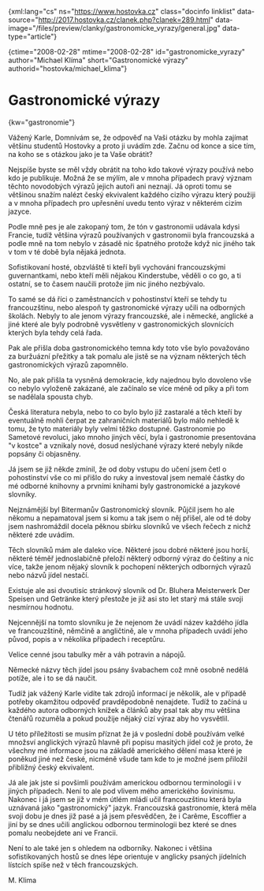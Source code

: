 
{xml:lang="cs" ns="https://www.hostovka.cz" class="docinfo linklist" data-source="http://2017.hostovka.cz/clanek.php?clanek=289.html" data-image="/files/preview/clanky/gastronomicke_vyrazy/general.jpg" data-type="article"}

{ctime="2008-02-28" mtime="2008-02-28" id="gastronomicke\_vyrazy" author="Michael Klíma" short="Gastronomické výrazy" authorid="hostovka/michael\_klima"}

# Gastronomické výrazy

<!-- generated attribute kw by user_udpatekw.sh on 2020-02-28, do not edit -->

{kw="gastronomie"}

Vážený Karle, Domnívám se, že odpověď na Vaši otázku by mohla zajímat většinu studentů Hostovky a proto ji uvádím zde. Začnu od konce a sice tím, na koho se s otázkou jako je ta Vaše obrátit?

Nejspíše byste se měl vždy obrátit na toho kdo takové výrazy používá nebo kdo je publikuje. Možná že se mýlím, ale v mnoha případech pravý význam těchto novodobých výrazů jejich autoři ani neznají. Já oproti tomu se většinou snažím nalézt český ekvivalent každého cizího výrazu který použiji a v mnoha případech pro upřesnění uvedu tento výraz v některém cizím jazyce.

Podle mně pes je ale zakopaný tom, že tón v gastronomii udávala kdysi Francie, tudíž většina výrazů používaných v gastronomii byla francouzská a podle mně na tom nebylo v zásadě nic špatného protože když nic jiného tak v tom v té době byla nějaká jednota.

Sofistikovaní hosté, obzvláště ti kteří byli vychováni francouzskými guvernantkami, nebo kteří měli nějakou Kinderstube, věděli o co go, a ti ostatní, se to časem naučili protože jim nic jiného nezbývalo.

To samé se dá říci o zaměstnancích v pohostinství kteří se tehdy tu francouzštinu, nebo alespoň ty gastronomické výrazy učili na odborných školách. Nebyly to ale jenom výrazy francouzské, ale i německé, anglické a jiné které ale byly podrobně vysvětleny v gastronomických slovnících kterých byla tehdy celá řada.

Pak ale přišla doba gastronomického temna kdy toto vše bylo považováno za buržuázní přežitky a tak pomalu ale jistě se na význam některých těch gastronomických výrazů zapomnělo.

No, ale pak přišla ta vysněná demokracie, kdy najednou bylo dovoleno vše co nebylo vyloženě zakázané, ale začínalo se více méně od píky a při tom se nadělala spousta chyb.

Česká literatura nebyla, nebo to co bylo bylo již zastaralé a těch kteří by eventuálně mohli čerpat ze zahraničních materiálů bylo málo nehledě k tomu, že tyto materiály byly velmi těžko dostupné. Gastronomie po Sametové revoluci, jako mnoho jiných věcí, byla i gastronomie presentována "v kostce" a vznikaly nové, dosud neslýchané výrazy které nebyly nikde popsány či objasněny.

Já jsem se již někde zmínil, že od doby vstupu do učení jsem četl o pohostinství vše co mi přišlo do ruky a investoval jsem nemalé částky do mé odborné knihovny a prvními knihami byly gastronomické a jazykové slovníky.

Nejznámější byl Bitermanův Gastronomický slovník. Půjčil jsem ho ale někomu a nepamatoval jsem si komu a tak jsem o něj přišel, ale od té doby jsem nashromáždil docela pěknou sbírku slovníků ve všech řečech z nichž některé zde uvádím.

Těch slovníků mám ale daleko více. Některé jsou dobré některé jsou horší, některé téměř jednoslabičně přeloží některý odborný výraz do češtiny a nic více, takže jenom nějaký slovník k pochopení některých odborných výrazů nebo názvů jídel nestačí.

Existuje ale asi dvoutisíc stránkový slovník od Dr. Bluhera Meisterwerk Der Speisen und Getränke který přestože je již asi sto let starý má stále svoji nesmírnou hodnotu.

Nejcennější na tomto slovníku je že nejenom že uvádí název každého jídla ve francouzštině, němčině a angličtině, ale v mnoha případech uvádí jeho původ, popis a v několika případech i receptůru.

Velice cenné jsou tabulky měr a váh potravin a nápojů.

Německé názvy těch jídel jsou psány švabachem což mně osobně nedělá potíže, ale i to se dá naučit.

Tudíž jak vážený Karle vidíte tak zdrojů informací je několik, ale v případě potřeby okamžitou odpověď pravděpodobně nenajdete. Tudíž to začíná u každého autora odborných knížek a článků aby psal tak aby mu většina čtenářů rozuměla a pokud použije nějaký cizí výraz aby ho vysvětlil.

U této příležitosti se musím příznat že já v poslední době používám velké množsví anglických výrazů hlavně při popisu masitých jídel což je proto, že všechny mé informace jsou na základě amerického dělení masa které je poněkud jiné než české, nicméně všude tam kde to je možné jsem přiložil přibližný český ekvivalent.

Já ale jak jste si povšimli používám americkou odbornou terminologii i v jiných případech. Není to ale pod vlivem mého amerického šovinismu. Nakonec i já jsem se již v mém útlém mládí učil francouzštinu která byla uznávaná jako "gastronomický" jazyk. Francouzská gastronomie, která měla svoji dobu je dnes již pasé a já jsem přesvědčen, že i Carême, Escoffier a jiní by se dnes učili anglickou odbornou terminologii bez které se dnes pomalu neobejdete ani ve Francii.

Není to ale také jen s ohledem na odborníky. Nakonec i většina sofistikovaných hostů se dnes lépe orientuje v anglicky psaných jídelních lístcích spíše než v těch francouzských.

M. Klima

